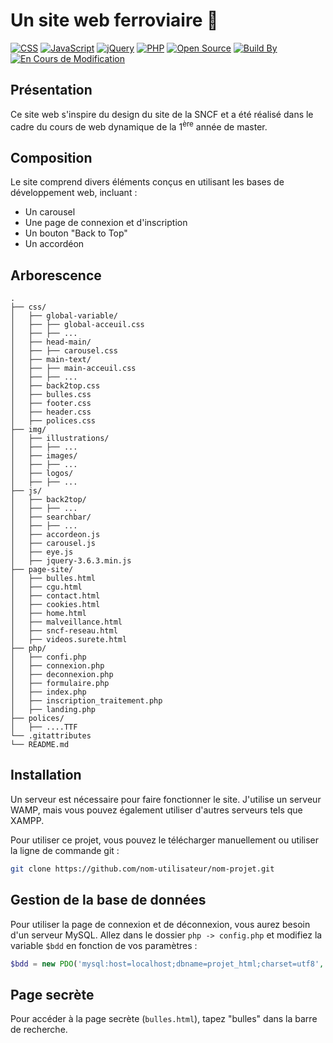 # Un site web ferroviaire 🚂

[![CSS](https://img.shields.io/badge/CSS-3-blue.svg)](https://developer.mozilla.org/en-US/docs/Web/CSS)
[![JavaScript](https://img.shields.io/badge/JavaScript-ES6-yellow.svg)](https://developer.mozilla.org/en-US/docs/Web/JavaScript)
[![jQuery](https://img.shields.io/badge/jQuery-3.6.3-blue.svg)](https://jquery.com/)
[![PHP](https://img.shields.io/badge/PHP-7.4.3-blue.svg)](https://www.php.net/)
[![Open Source](https://img.shields.io/badge/Open%20Source-Yes-brightgreen.svg)](LICENSE.md)
[![Build By](https://img.shields.io/badge/Build%20By-Althéa_Feuillet-orange.svg)](https://yourportfolio.com)
[![En Cours de Modification](https://img.shields.io/badge/En%20Cours%20de%20Modification-Oui-green.svg)](LICENSE.md)


## Présentation

Ce site web s'inspire du design du site de la SNCF et a été réalisé dans le cadre du cours de web dynamique de la 1<sup>ère</sup> année de master.

## Composition

Le site comprend divers éléments conçus en utilisant les bases de développement web, incluant :
- Un carousel
- Une page de connexion et d'inscription
- Un bouton "Back to Top"
- Un accordéon

## Arborescence

```
.
├── css/
│   ├── global-variable/
│   ├── ├── global-acceuil.css
│   ├── ├── ...
│   ├── head-main/
│   ├── ├── carousel.css
│   ├── main-text/
│   ├── ├── main-acceuil.css
│   ├── ├── ...
│   ├── back2top.css
│   ├── bulles.css
│   ├── footer.css
│   ├── header.css
│   ├── polices.css
├── img/
│   ├── illustrations/
│   ├── ├── ...
│   ├── images/
│   ├── ├── ...
│   ├── logos/
│   ├── ├── ...
├── js/
│   ├── back2top/
│   ├── ├── ...
│   ├── searchbar/
│   ├── ├── ...
│   ├── accordeon.js
│   ├── carousel.js
│   ├── eye.js
│   ├── jquery-3.6.3.min.js
├── page-site/
│   ├── bulles.html
│   ├── cgu.html
│   ├── contact.html
│   ├── cookies.html
│   ├── home.html
│   ├── malveillance.html
│   ├── sncf-reseau.html
│   ├── videos.surete.html
├── php/
│   ├── confi.php
│   ├── connexion.php
│   ├── deconnexion.php
│   ├── formulaire.php
│   ├── index.php
│   ├── inscription_traitement.php
│   ├── landing.php
├── polices/
│   ├── ....TTF
└── .gitattributes
└── README.md
```

## Installation

Un serveur est nécessaire pour faire fonctionner le site. J'utilise un serveur WAMP, mais vous pouvez également utiliser d'autres serveurs tels que XAMPP.

Pour utiliser ce projet, vous pouvez le télécharger manuellement ou utiliser la ligne de commande git :

```bash
git clone https://github.com/nom-utilisateur/nom-projet.git
```

## Gestion de la base de données

Pour utiliser la page de connexion et de déconnexion, vous aurez besoin d'un serveur MySQL. Allez dans le dossier `php -> config.php` et modifiez la variable `$bdd` en fonction de vos paramètres :

```php
$bdd = new PDO('mysql:host=localhost;dbname=projet_html;charset=utf8', 'root', '');
```

## Page secrète

Pour accéder à la page secrète (`bulles.html`), tapez "bulles" dans la barre de recherche.
